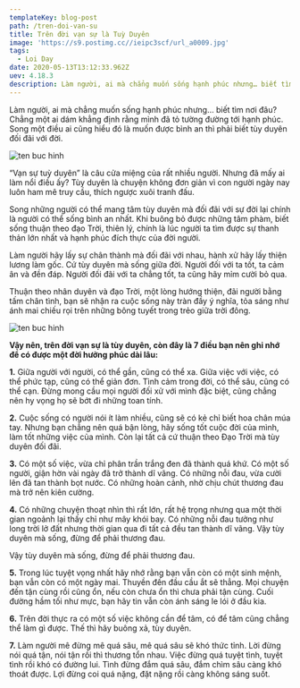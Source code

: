 ```yaml
---
templateKey: blog-post
path: /tren-doi-van-su
title: Trên đời vạn sự là Tuỳ Duyên
image: 'https://s9.postimg.cc//ieipc3scf/url_a0009.jpg' 
tags:
  - Loi Day
date: 2020-05-13T13:12:33.962Z
uev: 4.18.3
description: Làm người, ai mà chẳng muốn sống hạnh phúc nhưng… biết tìm nơi đâu? Chẳng một ai dám khẳng định rằng mình đã tỏ tường đường tới hạnh phúc.
---
```


Làm người, ai mà chẳng muốn sống hạnh phúc nhưng… biết tìm nơi đâu? Chẳng một ai dám khẳng định rằng mình đã tỏ tường đường tới hạnh phúc. Song một điều ai cũng hiểu đó là muốn được bình an thì phải biết tùy duyên đối đãi với đời.

![ten buc hinh](https://i.imgur.com/vji4he4.png "ten buc hinh")

“Vạn sự tuỳ duyên” là câu cửa miệng của rất nhiều người. Nhưng đã mấy ai làm nổi điều ấy? Tùy duyên là chuyện không đơn giản vì con người ngày nay luôn ham mê truy cầu, thích ngược xuôi tranh đấu.

Song những người có thể mang tâm tùy duyên mà đối đãi với sự đời lại chính là người có thể sống bình an nhất. Khi buông bỏ được những tâm phàm, biết sống thuận theo đạo Trời, thiên lý, chính là lúc người ta tìm được sự thanh thản lớn nhất và hạnh phúc đích thực của đời người.

Làm người hãy lấy sự chân thành mà đối đãi với nhau, hành xử hãy lấy thiện lương làm gốc. Cứ tùy duyên mà sống giữa đời. Người đối với ta tốt, ta cảm ân và đền đáp. Người đối đãi với ta chẳng tốt, ta cũng hãy mỉm cười bỏ qua.

Thuận theo nhân duyên và đạo Trời, một lòng hướng thiện, đãi người bằng tấm chân tình, bạn sẽ nhận ra cuộc sống này tràn đầy ý nghĩa, tỏa sáng như ánh mai chiếu rọi trên những bông tuyết trong trẻo giữa trời đông.

![ten buc hinh](https://static.phunugiadinh.vn/wp-content/uploads/2017/08/tuy-duyen1-700x366.jpg "ten buc hinh")

**Vậy nên, trên đời vạn sự là tùy duyên, còn đây là 7 điều bạn nên ghi nhớ để có được một đời hưởng phúc dài lâu:**

**1.** Giữa người với người, có thể gần, cũng có thể xa. Giữa việc với việc, có thể phức tạp, cũng có thể giản đơn. Tình cảm trong đời, có thể sâu, cũng có thể cạn. Đừng mong cầu mọi người đối xử với mình đặc biệt, cũng chẳng nên hy vọng họ sẽ bớt đi những toan tính.

**2.** Cuộc sống có người nói ít làm nhiều, cũng sẽ có kẻ chỉ biết hoa chân múa tay. Nhưng bạn chẳng nên quá bận lòng, hãy sống tốt cuộc đời của mình, làm tốt những việc của mình. Còn lại tất cả cứ thuận theo Đạo Trời mà tùy duyên đối đãi.

**3.** Có một số việc, vừa chỉ phân trần trắng đen đã thành quá khứ. Có một số người, giận hờn vài ngày đã trở thành dĩ vãng. Có những nỗi đau, vừa cười lên đã tan thành bọt nước. Có những hoàn cảnh, nhờ chịu chút thương đau mà trở nên kiên cường.

**4.** Có những chuyện thoạt nhìn thì rất lớn, rất hệ trọng nhưng qua một thời gian ngoảnh lại thấy chỉ như mây khói bay. Có những nỗi đau tưởng như long trời lở đất nhưng thời gian qua đi tất cả đều tan thành dĩ vãng. Vậy tùy duyên mà sống, đừng để phải thương đau.

Vậy tùy duyên mà sống, đừng để phải thương đau.

**5.** Trong lúc tuyệt vọng nhất hãy nhớ rằng bạn vẫn còn có một sinh mệnh, bạn vẫn còn có một ngày mai. Thuyền đến đầu cầu ắt sẽ thẳng. Mọi chuyện đến tận cùng rồi cũng ổn, nếu còn chưa ổn thì chưa phải tận cùng. Cuối đường hầm tối như mực, bạn hãy tin vẫn còn ánh sáng le lói ở đầu kia.

**6.** Trên đời thực ra có một số việc không cần để tâm, có để tâm cũng chẳng thể làm gì được. Thế thì hãy buông xả, tùy duyên.

**7.** Làm người mê đừng mê quá sâu, mê quá sâu sẽ khó thức tỉnh. Lời đừng nói quá tận, nói tận rồi thì thương tổn nhau. Việc đừng quá tuyệt tình, tuyệt tình rồi khó có đường lui. Tình đừng đắm quá sâu, đắm chìm sâu càng khó thoát được. Lợi đừng coi quá nặng, đặt nặng rồi càng không sáng suốt.